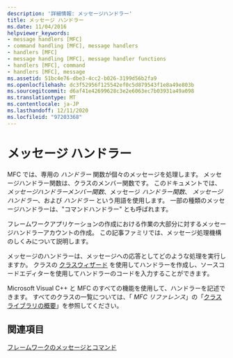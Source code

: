 ```yaml
---
description: '詳細情報: メッセージハンドラー'
title: メッセージ ハンドラー
ms.date: 11/04/2016
helpviewer_keywords:
- message handlers [MFC]
- command handling [MFC], message handlers
- handlers [MFC]
- message handling [MFC], message handler functions
- handlers [MFC], command
- handlers [MFC], message
ms.assetid: 51bc4e76-dbe3-4cc2-b026-3199d56b2fa9
ms.openlocfilehash: dc3f52956f125542ef0c5d879543f1e8a49e803b
ms.sourcegitcommit: d6af41e42699628c3e2e6063ec7b03931a49a098
ms.translationtype: MT
ms.contentlocale: ja-JP
ms.lasthandoff: 12/11/2020
ms.locfileid: "97203368"
---
```

# <a name="message-handlers"></a>メッセージ ハンドラー

MFC では、専用の *ハンドラー* 関数が個々のメッセージを処理します。 メッセージハンドラー関数は、クラスのメンバー関数です。 このドキュメントでは、 *メッセージハンドラーメンバー関数*、メッセージ *ハンドラー関数*、 *メッセージハンドラー*、および *ハンドラー* という用語を使用します。 一部の種類のメッセージハンドラーは、"コマンドハンドラー" とも呼ばれます。

フレームワークアプリケーションの作成における作業の大部分に対するメッセージハンドラーアカウントの作成。 この記事ファミリでは、メッセージ処理機構のしくみについて説明します。

メッセージのハンドラーは、メッセージへの応答としてどのような処理を実行しますか。 クラスの [クラスウィザード](reference/mfc-class-wizard.md) を使用してハンドラーを作成し、ソースコードエディターを使用してハンドラーのコードを入力することができます。

Microsoft Visual C++ と MFC のすべての機能を使用して、ハンドラーを記述できます。 すべてのクラスの一覧については、「 *MFC リファレンス*」の「[クラスライブラリの概要](class-library-overview.md)」を参照してください。

## <a name="see-also"></a>関連項目

[フレームワークのメッセージとコマンド](messages-and-commands-in-the-framework.md)
